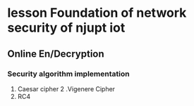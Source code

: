 # lesson Foundation of network security of njupt iot
## Online En/Decryption
### Security algorithm implementation
1. Caesar cipher
2 .Vigenere Cipher
3. RC4
